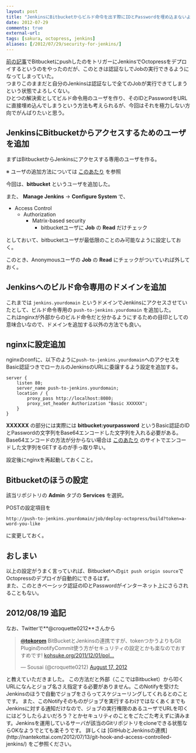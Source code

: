 ```yaml
---
layout: post
title: "JenkinsにBitbucketからビルド命令を出す際にIDとPasswordを埋め込まないようにする"
date: 2012-07-29
comments: true
external-url: 
tags: [sakura, octopress, jenkins]
aliases: [/2012/07/29/security-for-jenkins/]
---
```


[前の記事](/2012/07/29/jenkins-octopress/)でBitbucketにpushしたのをトリガーにJenkinsでOctopressをデプロイするというのをやったのだが、このときは認証なしでJobの実行できるようになってしまっていた。  
つまりこのままだと自分のJenkinsは認証なしで全てのJobが実行できてしまうという状態でよろしくない。  
ひとつの解決索としてビルド命令用のユーザを作り、そのIDとPasswordをURLに直接埋め込んでしまうという方法も考えられるが、今回はそれを極力しない方向でがんばりたいと思う。

## JenkinsにBitbucketからアクセスするためのユーザを追加 

まずはBitbucketからJenkinsにアクセスする専用のユーザを作る。

※ ユーザの追加方法については [このあたり](https://wiki.jenkins-ci.org/display/JA/Standard+Security+Setup) を参照

今回は、**bitbucket** というユーザを追加した。

また、 **Manage Jenkins** -> **Configure System** で、

* Access Control
  * Authorization
    * Matrix-based security
      * bitbucketユーザに **Job** の **Read** だけチェック

<!-- more -->

としておいて、bitbucketユーザが最低限のことのみ可能なように設定しておく。

このとき、Anonymousユーザの **Job** の **Read** にチェックがついていれば外しておく。

## Jenkinsへのビルド命令専用のドメインを追加

これまでは `jenkins.yourdomain` というドメインでJenkinsにアクセスさせていたとして、ビルド命令専用の `push-to-jenkins.yourdomain` を追加した。  
これはnginxが外部からのビルド命令だと分かるようにするための目印としての意味合いなので、ドメインを追加する以外の方法でも良い。

## nginxに設定追加

nginxのconfに、以下のように`push-to-jenkins.yourdomain`へのアクセスをBasic認証つきでローカルのJenkinsのURLに委譲するよう設定を追加する。
```
server {
    listen 80;
    server_name push-to-jenkins.yourdomain;
    location / {
        proxy_pass http://localhost:8080;
        proxy_set_header Authorization "Basic XXXXXX";
    }
}
```
**XXXXXX** の部分には実際には **bitbucket:yourpassword** というBasic認証のIDとPasswordの文字列をBase64エンコードした文字列を入れる必要がある。  
Base64エンコードの方法が分からない場合は [このあたり](http://www.ahref.org/app/base64/base64.cgi) のサイトでエンコードした文字列をGETするのが手っ取り早い。

設定後にnginxを再起動しておくこと。

## Bitbucketのほうの設定

該当リポジトリの **Admin** タブの **Services** を選択。

POSTの設定項目を
```
http://push-to-jenkins.yourdomain/job/deploy-octopress/build?token=a-word-you-like
```
に変更しておく。

## おしまい

以上の設定がうまく言っていれば、Bitbucketへの`git push origin source`でOctopressのデプロイが自動的にできるはず。  
また、このときベーシック認証のIDとPasswordがインターネット上にさらされることもない。

## 2012/08/19 追記

なお、Twitterで**@croquette0212**さんから
<blockquote class="twitter-tweet tw-align-center"><p><a href="https://twitter.com/tokorom"><s>@</s><b>tokorom</b></a> BitBucketとJenkinsの連携ですが、tokenつかうよりもGit PluginのnotifyCommit使う方がセキュリティの設定とかも楽なのでおすすめです! <a href="http://t.co/uBvrf0vL" title="http://kohsuke.org/2011/12/01/polling-must-die-triggering-jenkins-builds-from-a-git-hook/">kohsuke.org/2011/12/01/pol…</a></p>&mdash; Sousai (@croquette0212) <a href="https://twitter.com/croquette0212/status/236403188574613505" data-datetime="2012-08-17T10:04:46+00:00">August 17, 2012</a></blockquote>
<script src="//platform.twitter.com/widgets.js" charset="utf-8"></script>
と教えていただきました。  
この方法だと外部（ここではBitbucket）から叩くURLになんとジョブ名さえ指定する必要がありません。このNotifyを受けたJenkinsのほうで自動でジョブをさらってスケジューリングしてくれるとのことです。  
また、このNotifyそのものがジョブを実行するわけではなくあくまでもJenkinsに対する通知だけなので、ジョブの実行権限のあるユーザでURLを叩くにはどうしたらよいだろう？とかセキュリティのことをごたごた考えずに済みます。Jenkinsを運用しているサーバが該当のGitリポジトリをcloneできる状態ならOKなようでとても楽そうです。  
詳しくは [GitHubとJenkinsの連携](http://nantekottai.com/2012/07/13/git-hook-and-access-controlled-jenkins/) をご参照ください。
